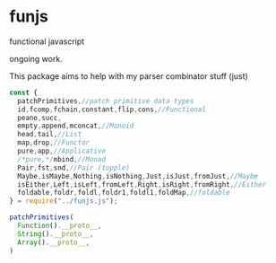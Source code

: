 # funjs
functional javascript

ongoing work.

This package aims to help with my parser combinator stuff (just)

```javascript
const {
  patchPrimitives,//patch primitive data types
  id,fcomp,fchain,constant,flip,cons,//Functional
  peano,succ,
  empty,append,mconcat,//Monoid
  head,tail,//List
  map,drop,//Functor
  pure,app,//Applicative
  /*pure,*/mbind,//Monad
  Pair,fst,snd,//Pair (tupple)
  Maybe,isMaybe,Nothing,isNothing,Just,isJust,fromJust,//Maybe
  isEither,Left,isLeft,fromLeft,Right,isRight,fromRight,//Either
  foldable,foldr,foldl,foldr1,foldl1,foldMap,//foldable
} = require("../funjs.js");

patchPrimitives(
  Function().__proto__,
  String().__proto__,
  Array().__proto__,
)
```